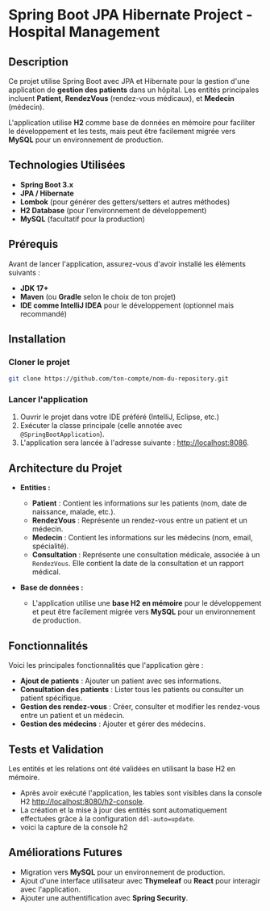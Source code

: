 # Spring Boot JPA Hibernate Project - Hospital Management

## Description
Ce projet utilise Spring Boot avec JPA et Hibernate pour la gestion d'une application de **gestion des patients** dans un hôpital. Les entités principales incluent **Patient**, **RendezVous** (rendez-vous médicaux), et **Medecin** (médecin).

L'application utilise **H2** comme base de données en mémoire pour faciliter le développement et les tests, mais peut être facilement migrée vers **MySQL** pour un environnement de production.

## Technologies Utilisées
- **Spring Boot 3.x**
- **JPA / Hibernate**
- **Lombok** (pour générer des getters/setters et autres méthodes)
- **H2 Database** (pour l'environnement de développement)
- **MySQL** (facultatif pour la production)

## Prérequis
Avant de lancer l'application, assurez-vous d'avoir installé les éléments suivants :
- **JDK 17+**
- **Maven** (ou **Gradle** selon le choix de ton projet)
- **IDE comme IntelliJ IDEA** pour le développement (optionnel mais recommandé)

## Installation

### Cloner le projet
```bash
git clone https://github.com/ton-compte/nom-du-repository.git
```

### Lancer l'application
1. Ouvrir le projet dans votre IDE préféré (IntelliJ, Eclipse, etc.)
2. Exécuter la classe principale (celle annotée avec `@SpringBootApplication`).
3. L'application sera lancée à l'adresse suivante : [http://localhost:8086](http://localhost:8086).

## Architecture du Projet
- **Entities :**
    - **Patient** : Contient les informations sur les patients (nom, date de naissance, malade, etc.).
    - **RendezVous** : Représente un rendez-vous entre un patient et un médecin.
    - **Medecin** : Contient les informations sur les médecins (nom, email, spécialité).
    - **Consultation** : Représente une consultation médicale, associée à un `RendezVous`. Elle contient la date de la consultation et un rapport médical.

- **Base de données :**
    - L'application utilise une **base H2 en mémoire** pour le développement et peut être facilement migrée vers **MySQL** pour un environnement de production.

## Fonctionnalités
Voici les principales fonctionnalités que l'application gère :
- **Ajout de patients** : Ajouter un patient avec ses informations.
- **Consultation des patients** : Lister tous les patients ou consulter un patient spécifique.
- **Gestion des rendez-vous** : Créer, consulter et modifier les rendez-vous entre un patient et un médecin.
- **Gestion des médecins** : Ajouter et gérer des médecins.

## Tests et Validation
Les entités et les relations ont été validées en utilisant la base H2 en mémoire.

- Après avoir exécuté l'application, les tables sont visibles dans la console H2 [http://localhost:8080/h2-console](http://localhost:8080/h2-console).
- La création et la mise à jour des entités sont automatiquement effectuées grâce à la configuration `ddl-auto=update`.
- voici la capture de la console h2

## Améliorations Futures
- Migration vers **MySQL** pour un environnement de production.
- Ajout d'une interface utilisateur avec **Thymeleaf** ou **React** pour interagir avec l'application.
- Ajouter une authentification avec **Spring Security**.

